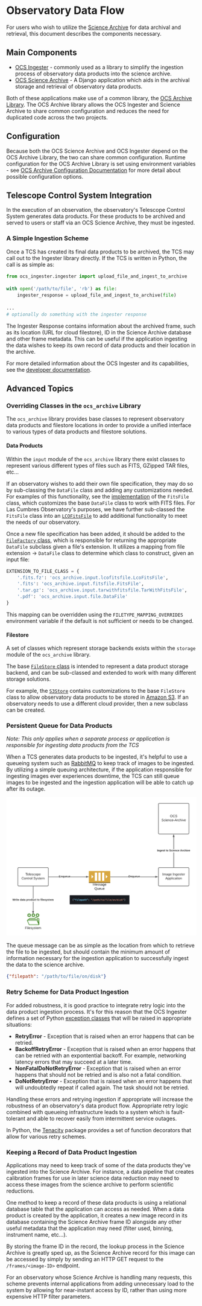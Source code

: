 # Observatory Data Flow

For users who wish to utilize the [Science Archive](https://github.com/observatorycontrolsystem/science-archive) for data archival and retrieval, this document describes the components necessary.

## Main Components

* [OCS Ingester](https://github.com/observatorycontrolsystem/ingester) - commonly used as a library to simplify the ingestion process of observatory data products into the science archive. 
* [OCS Science Archive](https://github.com/observatorycontrolsystem/science-archive) - A Django application which aids in the archival storage and retrieval of observatory data products.

Both of these applications make use of a common library, the [OCS Archive Library](https://github.com/observatorycontrolsystem/ocs_archive). The OCS Archive library allows the OCS Ingester and Science Archive to share common configuration and reduces the need for duplicated code across the two projects.


## Configuration

Because both the OCS Science Archive and OCS Ingester depend on the OCS Archive Library, the two can share common configuration. Runtime configuration for the OCS Archive Library is set using environment variables - see [OCS Archive Configuration Documentation](https://github.com/observatorycontrolsystem/ocs_archive#configuration) for more detail about possible configuration options.

## Telescope Control System Integration

In the execution of an observation, the observatory's Telescope Control System generates data products. For these products to be archived and served to users or staff via an OCS Science Archive, they must be ingested.

### A Simple Ingestion Scheme

Once a TCS has created its final data products to be archived, the TCS may call out to the Ingester library directly. If the TCS is written in Python, the call is as simple as:

```python
from ocs_ingester.ingester import upload_file_and_ingest_to_archive

with open('/path/to/file', 'rb') as file:
    ingester_response = upload_file_and_ingest_to_archive(file)

...
# optionally do something with the ingester response
```

The Ingester Response contains information about the archived frame, such as its location (URL for cloud filestore), ID in the Science Archive database and other frame metadata. This can be useful if the application ingesting the data wishes to keep its own record of data products and their location in the archive.

For more detailed information about the OCS Ingester and its capabilities, see the [developer documentation](https://ingester.readthedocs.io/en/latest/index.html).

## Advanced Topics

### Overriding Classes in the `ocs_archive` Library

The `ocs_archive` library provides base classes to represent observatory data products and filestore locations in order to provide a unified interface to various types of data products and filestore solutions.

#### Data Products

Within the `input` module of the `ocs_archive` library there exist classes to represent various different types of files such as FITS, GZipped TAR files, etc...

If an observatory wishes to add their own file specification, they may do so by sub-classing the `DataFile` class and adding any customizations needed. For examples of this functionality, see the [implementation](https://github.com/observatorycontrolsystem/ocs_archive/blob/main/ocs_archive/input/fitsfile.py#L10) of the `FitsFile` class, which customizes the base `DataFile` class to work with FITS files. For Las Cumbres Observatory's purposes, we have further sub-classed the `FitsFile` class into an [`LCOFitsFile`](https://github.com/observatorycontrolsystem/ocs_archive/blob/main/ocs_archive/input/lcofitsfile.py#L16) to add additional functionality to meet the needs of our observatory. 

Once a new file specification has been added, it should be added to the [`FileFactory` class](https://github.com/observatorycontrolsystem/ocs_archive/blob/main/ocs_archive/input/filefactory.py#L14), which is responsible for returning the appropriate `DataFile` subclass given a file's extension. It utilizes a mapping from file extension -> `DataFile` class to determine which class to construct, given an input file:

```python
EXTENSION_TO_FILE_CLASS = {
    '.fits.fz': 'ocs_archive.input.lcofitsfile.LcoFitsFile',
    '.fits': 'ocs_archive.input.fitsfile.FitsFile',
    '.tar.gz': 'ocs_archive.input.tarwithfitsfile.TarWithFitsFile',
    '.pdf': 'ocs_archive.input.file.DataFile'
}
```

This mapping can be overridden using the `FILETYPE_MAPPING_OVERRIDES` environment variable if the default is not sufficient or needs to be changed.


#### Filestore

A set of classes which represent storage backends exists within the `storage` module of the `ocs_archive` library. 

The base [`FileStore` class](https://github.com/observatorycontrolsystem/ocs_archive/blob/main/ocs_archive/storage/filestore.py#L20) is intended to represent a data product storage backend, and can be sub-classed and extended to work with many different storage solutions.

For example, the [`S3Store`](https://github.com/observatorycontrolsystem/ocs_archive/blob/main/ocs_archive/storage/s3store.py#L23) contains customizations to the base `FileStore` class to allow observatory data products to be stored in [Amazon S3](https://aws.amazon.com/s3/). If an observatory needs to use a different cloud provider, then a new subclass can be created.

### Persistent Queue for Data Products

_Note: This only applies when a separate process or application is responsible for ingesting data products from the TCS_


When a TCS generates data products to be ingested, it's helpful to use a queueing system such as [RabbitMQ](https://www.rabbitmq.com/) to keep track of images to be ingested. By utilizing a simple queuing architecture, if the application responsible for ingesting images ever experiences downtime, the TCS can still queue images to be ingested and the ingestion application will be able to catch up after its outage.

![Ingester queueing scheme](/assets/images/ingester_queueing_scheme.png)

The queue message can be as simple as the location from which to retrieve the file to be ingested, but should contain the minimum amount of information necessary for the ingestion application to successfully ingest the data to the science archive.

```json
{"filepath": "/path/to/file/on/disk"}
```

### Retry Scheme for Data Product Ingestion

For added robustness, it is good practice to integrate retry logic into the data product ingestion process. It's for this reason that the OCS Ingester defines a set of Python [exception classes](https://github.com/observatorycontrolsystem/ingester/blob/main/ocs_ingester/exceptions.py) that will be raised in appropriate situations:

* **RetryError** - Exception that is raised when an error happens that can be retried.
* **BackoffRetryError** - Exception that is raised when an error happens that can be retried with an expontential backoff. For example, networking latency errors that may succeed at a later time.
* **NonFatalDoNotRetryError** - Exception that is raised when an error happens that should not be retried and is also not a fatal condition.
* **DoNotRetryError** - Exception that is raised when an error happens that will undoubtedly repeat if called again. The task should not be retried.

Handling these errors and retrying ingestion if appropriate will increase the robustness of an observatory's data product flow. Appropriate retry logic combined with queueing infrastructure leads to a system which is fault-tolerant and able to recover easily from intermittent service outages.

In Python, the [Tenacity](https://tenacity.readthedocs.io/en/latest/) package provides a set of function decorators that allow for various retry schemes.

### Keeping a Record of Data Product Ingestion

Applications may need to keep track of some of the data products they've ingested into the Science Archive. For instance, a data pipeline that creates calibration frames for use in later science data reduction may need to access these images from the science archive to perform scientific reductions.

One method to keep a record of these data products is using a relational database table that the application can access as needed. When a data product is created by the application, it creates a new image record in its database containing the Science Archive frame ID alongside any other useful metadata that the application may need (filter used, binning, instrument name, etc...).

By storing the frame ID in the record, the lookup process in the Science Archive is greatly sped up, as the Science Archive record for this image can be accessed by simply by sending an HTTP GET request to the `/frames/<image-ID>` endpoint.

For an observatory whose Science Archive is handling many requests, this scheme prevents internal applications from adding unnecessary load to the system by allowing for near-instant access by ID, rather than using more expensive HTTP filter parameters.

